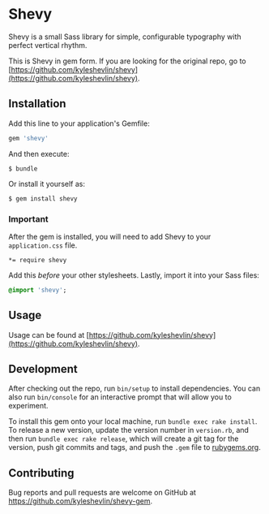 # Shevy

Shevy is a small Sass library for simple, configurable typography with perfect vertical rhythm.

This is Shevy in gem form. If you are looking for the original repo, go to [https://github.com/kyleshevlin/shevy](https://github.com/kyleshevlin/shevy).

## Installation

Add this line to your application's Gemfile:

```ruby
gem 'shevy'
```

And then execute:

    $ bundle

Or install it yourself as:

    $ gem install shevy

### Important

After the gem is installed, you will need to add Shevy to your `application.css` file.

```
*= require shevy
```

Add this _before_ your other stylesheets. Lastly, import it into your Sass files:

```sass
@import 'shevy';
```

## Usage

Usage can be found at [https://github.com/kyleshevlin/shevy](https://github.com/kyleshevlin/shevy).

## Development

After checking out the repo, run `bin/setup` to install dependencies. You can also run `bin/console` for an interactive prompt that will allow you to experiment.

To install this gem onto your local machine, run `bundle exec rake install`. To release a new version, update the version number in `version.rb`, and then run `bundle exec rake release`, which will create a git tag for the version, push git commits and tags, and push the `.gem` file to [rubygems.org](https://rubygems.org).

## Contributing

Bug reports and pull requests are welcome on GitHub at https://github.com/kyleshevlin/shevy-gem.

